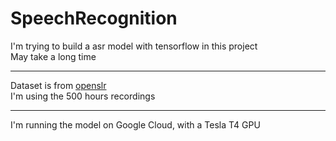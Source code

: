# SpeechRecognition

I'm trying to build a asr model with tensorflow in this project  
May take a long time  

------

Dataset is from [openslr](http://www.openslr.org/12/)  
I'm using the 500 hours recordings  

------

I'm running the model on Google Cloud, with a Tesla T4 GPU  